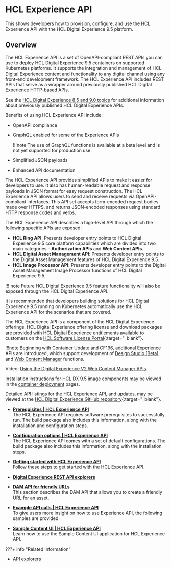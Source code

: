 # HCL Experience API

This shows developers how to provision, configure, and use the HCL Experience API with the HCL Digital Experience 9.5 platform.

## Overview

The HCL Experience API is a set of OpenAPI-compliant REST APIs you can use to deploy HCL Digital Experience 9.5 containers on supported Kubernetes platforms. It supports the integration and management of HCL Digital Experience content and functionality to any digital channel using any front-end development framework. The HCL Experience API includes REST APIs that serve as a wrapper around previously published HCL Digital Experience HTTP-based APIs.

See the [HCL Digital Experience 8.5 and 9.0 topics](../index.md) for additional information about previously published HCL Digital Experience APIs.

Benefits of using HCL Experience API include:

-   OpenAPI compliance
-   GraphQL enabled for some of the Experience APIs

    !!!note
        The use of GraphQL functions is available at a beta level and is not yet supported for production use.

-   Simplified JSON payloads
-   Enhanced API documentation

The HCL Experience API provides simplified APIs to make it easier for developers to use. It also has human-readable request and response payloads in JSON format for easy request construction. The HCL Experience API allows users to send and receive requests via OpenAPI-compliant interfaces. This API set accepts form-encoded request bodies made over HTTPS, and returns JSON-encoded responses using standard HTTP response codes and verbs.

The HCL Experience API describes a high-level API through which the following specific APIs are exposed:

-   **HCL Ring API**: Presents developer entry points to HCL Digital Experience 9.5 core platform capabilities which are divided into two main categories - **Authorization APIs** and **Web Content APIs**.
-   **HCL Digital Asset Management API**: Presents developer entry points to the Digital Asset Management features of HCL Digital Experience 9.5.
-   **HCL Image Processor API**: Presents developer entry points to the Digital Asset Management Image Processor functions of HCL Digital Experience 9.5.

!!! note
    Future HCL Digital Experience 9.5 feature functionality will also be exposed through the HCL Digital Experience API.

It is recommended that developers building solutions for HCL Digital Experience 9.5 running on Kubernetes automatically use the HCL Experience API for the scenarios that are covered.

The HCL Experience API is a component of the HCL Digital Experience offerings. HCL Digital Experience offering license and download packages are provided with HCL Digital Experience entitlements available to customers on the [HCL Software License Portal](https://www.hcltech.com/software/support/release){:target="_blank"}.

!!!note
    Beginning with Container Update and CF196, additional Experience APIs are introduced, which support development of [Design Studio (Beta)](../../../manage_content/design_studio/index.md) and [Web Content Manager](../../../deployment/manage/migrate/next_steps/post_mig_activities/portal_task/wcm_post_mig_update/index.md) functions.

Video: [Using the Digital Experience V2 Web Content Manager APIs](https://www.youtube.com/watch?v=7N4yVJUjqOo&list=PLEjl4yzB6ckH2QJw886wkwqmSotdCLxdf&index=6).

Installation instructions for HCL DX 9.5 image components may be viewed in the [container deployment](../../../deployment/index.md) pages.

Detailed API listings for the HCL Experience API, and updates, may be viewed at the [HCL Digital Experience GitHub repository](https://github.com/hcl-dx/experience-api-documentation){:target="_blank"}.

-   **[Prerequisites \| HCL Experience API](openapi_prerequisites.md)**  
The HCL Experience API requires software prerequisites to successfully run. The build package also includes this information, along with the installation and configuration steps.
-   **[Configuration options \| HCL Experience API](openapi_configuration_options.md)**  
The HCL Experience API comes with a set of default configurations. The build package also includes this information, along with the installation steps.
-   **[Getting started with HCL Experience API](getting_started_ringapi_docker_.md)**  
Follow these steps to get started with the HCL Experience API.
-   **[Digital Experience REST API explorers](api_explorers.md)**  

-   **[DAM API for friendly URLs](dam_friendly_urls.md)**  
This section describes the DAM API that allows you to create a friendly URL for an asset.
-   **[Example API calls \| HCL Experience API](openapi_example_API_calls.md)**  
To give users more insight on how to use Experience API, the following samples are provided.
-   **[Sample Content UI \| HCL Experience API](../hcl_experience_api/sample_content_ui/index.md)**  
Learn how to use the Sample Content UI application for HCL Experience API.


???+ info "Related information"
-    [API explorers](../hcl_experience_api/api_explorers.md)

